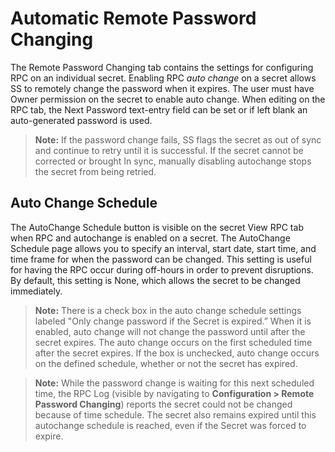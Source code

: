 [title]: # (Automatic Remote Password Changing)
[tags]: # (Automatic Remote Password Changing)
[priority]: # (10)

# Automatic Remote Password Changing

The Remote Password Changing tab contains the settings for configuring RPC on an individual secret. Enabling RPC _auto change_ on a secret allows SS to remotely change the password when it expires. The user must have Owner permission on the secret to enable auto change. When editing on the RPC tab, the Next Password text-entry field can be set or if left blank an auto-generated password is used.

> **Note:** If the password change fails, SS flags the secret as out of sync and continue to retry until it is successful. If the secret cannot be corrected or brought In sync, manually disabling autochange stops the secret from being retried.

## Auto Change Schedule

The AutoChange Schedule button is visible on the secret View RPC tab when RPC and autochange is enabled on a secret. The AutoChange Schedule page allows you to specify an interval, start date, start time, and time frame for when the password can be changed. This setting is useful for having the RPC occur during off-hours in order to prevent disruptions. By default, this setting is None, which allows the secret to be changed immediately. 

> **Note:** There is a check box in the auto change schedule settings labeled "Only change password if the Secret is expired.” When it is enabled, auto change will not change the password until after the secret expires. The auto change occurs on the first scheduled time after the secret expires. If the box is unchecked, auto change occurs on the defined schedule, whether or not the secret has expired.

> **Note:** While the password change is waiting for this next scheduled time, the RPC Log (visible by navigating to **Configuration > Remote Password Changing**) reports the secret could not be changed because of time schedule. The secret also remains expired until this autochange schedule is reached, even if the Secret was forced to expire.


